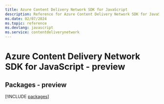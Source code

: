 ```yaml
---
title: Azure Content Delivery Network SDK for JavaScript
description: Reference for Azure Content Delivery Network SDK for JavaScript
ms.date: 02/07/2024
ms.topic: reference
ms.devlang: javascript
ms.service: contentdeliverynetwork
---
```

# Azure Content Delivery Network SDK for JavaScript - preview
## Packages - preview
[!INCLUDE [packages](content-delivery-network-index.md)]